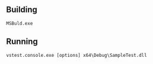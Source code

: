## Building
```
MSBuld.exe
```

## Running
```
vstest.console.exe [options] x64\Debug\SampleTest.dll
```